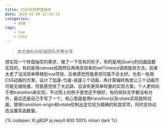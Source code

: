 ```yaml
---
title: CSS3实现转盘抽奖
date: 2020-01-08 22:52:13
categories:
    - 前端
tags:
    - Vue
    - CSS3
---
```


> 本文由杭州前端团队齐霁分享

想实现一个转盘抽奖的需求，搜了一下现有的轮子，有的是用jQuery的动画函数实现的，有的是用canvas绘图然后再用高频率的setTimeout调用旋转方法，前者太老了没法简单移植到vue项目，后者感觉性能表现可能不会太好。也有一些用CSS动画的方案，设计了加速-匀速-减速三个动画，再计算偏转角度让三个动画尽可能无缝衔接，但我感觉绕了大远路，应该有更简单轻量的实现方案。个人更倾向于用transition来实现，不过网上的例子感觉还不够好，有的倾斜文字都没有对齐，最后还是自己手写了一个。核心思路是用transition以及rotate实现旋转动画，使用transition-origin和rotate绘制出定位较为精确的轮盘奖项，同时支持动态设置奖品数量。

{% codepen XLgBQP js,result 600 100% mirari dark %}
